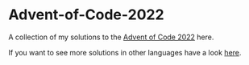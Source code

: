 # Advent-of-Code-2022

A collection of my solutions to the [Advent of Code 2022](https://adventofcode.com/) here.

If you want to see more solutions in other languages have a look [here](https://github.com/inovex/Advent-of-Code).
